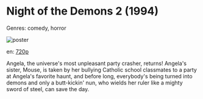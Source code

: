 # Night of the Demons 2 (1994)

Genres: comedy, horror

![poster](http://image.tmdb.org/t/p/w500/6GsLJvrOzQJGDaBugIkUDRvnH2Y.jpg)

en:
  [720p](magnet:?xt=urn:btih:95B78D35B624275A2CD0A907B155DD7FA81ABFD8&tr=udp://glotorrents.pw:6969/announce&tr=udp://tracker.opentrackr.org:1337/announce&tr=udp://torrent.gresille.org:80/announce&tr=udp://tracker.openbittorrent.com:80&tr=udp://tracker.coppersurfer.tk:6969&tr=udp://tracker.leechers-paradise.org:6969&tr=udp://p4p.arenabg.ch:1337&tr=udp://tracker.internetwarriors.net:1337)
  


Angela, the universe's most unpleasant party crasher, returns! Angela's sister, Mouse, is taken by her bullying Catholic school classmates to a party at Angela's favorite haunt, and before long, everybody's being turned into demons and only a butt-kickin' nun, who wields her ruler like a mighty sword of steel, can save the day.